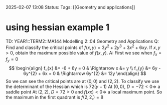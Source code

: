 2025-02-07 13:08
Status: 
Tags: [[Geometry and applications]]
# using hessian example 1

TD: YEAR1::TERM2::MA144 Modelling 2::04 Geometry and Applications
Q: Find and classify the critical points of $f(x, y) = 3y^2 + 2y^3 + 3x^2 + 6xy$.
If $x, y > 0$, obtain the maximum possible value of $f(x, y)$.
A: First we see when $f_{x}=f_{y}=0$
$$
\begin{align}
    f_{x} &= -6 + 6y = 0 & \Rightarrow x &= y \\
    f_{y} &= 6y - 6y^{2} + 6x = 0 & \Rightarrow 6y^{2} &= 12y
\end{align}
$$So we can see the critical points are at $(0,0)$ and $(2,2)$.
To classify we use the determinant of the Hessian which is $72(y-1)$
At $(0,0)$, $D=-72<0\Rightarrow$ a saddle point
At $(2,2)$, $D=72>0$ and $f(x x)<0\Rightarrow$ a local maximum point.
So the maximum in the first quadrant is $f(2,2,)=8$
<!--ID: 1738934604498-->
